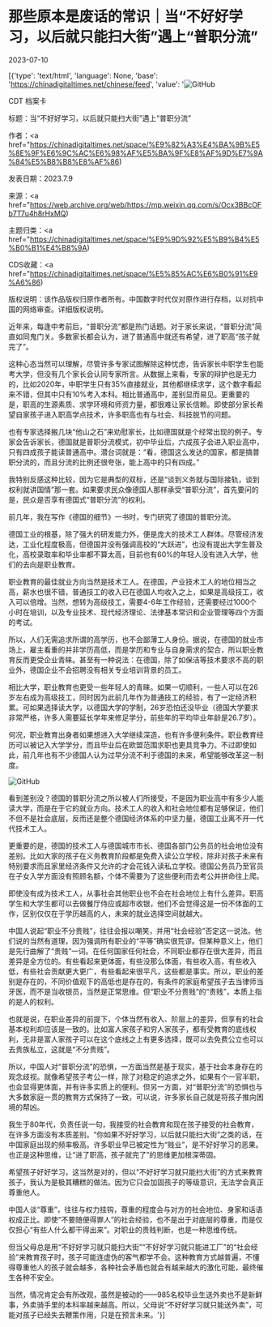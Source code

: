 # 那些原本是废话的常识｜当“不好好学习，以后就只能扫大街”遇上“普职分流”

2023-07-10

[{'type': 'text/html', 'language': None, 'base': 'https://chinadigitaltimes.net/chinese/feed', 'value': '![GitHub](https://chinadigitaltimes.net/chinese/files/2023/07/post-698109-64ac2046cdcc3.)



CDT 档案卡

标题：当“不好好学习，以后就只能扫大街”遇上“普职分流”

作者：<a href="https://chinadigitaltimes.net/space/%E9%82%A3%E4%BA%9B%E5%8E%9F%E6%9C%AC%E6%98%AF%E5%BA%9F%E8%AF%9D%E7%9A%84%E5%B8%B8%E8%AF%86)

发表日期：2023.7.9

来源：<a href="https://web.archive.org/web/https://mp.weixin.qq.com/s/Ocx3BBcOFb7T7u4h8rHxMQ)

主题归类：<a href="https://chinadigitaltimes.net/space/%E9%9D%92%E5%B9%B4%E5%B0%B1%E4%B8%9A)

CDS收藏：<a href="https://chinadigitaltimes.net/space/%E5%85%AC%E6%B0%91%E9%A6%86)

版权说明：该作品版权归原作者所有。中国数字时代仅对原作进行存档，以对抗中国的网络审查。详细版权说明。





近年来，每逢中考前后，“普职分流”都是热门话题。对于家长来说，“普职分流”简直如同鬼门关。多数家长都会认为，进了普通高中就还有希望，进了职高“孩子就完了”。

这种心态当然可以理解，尽管许多专家试图解除这种忧虑，告诉家长中职学生也能考大学，但没有几个家长会认同专家所言。从数据上来看，专家的辩护也是无力的，比如2020年，中职学生只有35%直接就业，其他都继续求学，这个数字看起来不错，但其中只有10%考入本科。相比普通高中，差别显而易见。更重要的是，职高的生源素质、求学环境和师资力量，都很难让家长信赖。即使部分家长希望自家孩子进入职高学点技术，许多职高也有与社会、科技脱节的问题。

也有专家选择搬几块“他山之石”来劝慰家长，比如德国就是个经常出现的例子。专家会告诉家长，德国就是普职分流模式，初中毕业后，六成孩子会进入职业高中，只有四成孩子能读普通高中。潜台词就是：“看，德国这么发达的国家，都是搞普职分流的，而且分流的比例还很夸张，能上高中的只有四成。”

我特别反感这种比较，因为它是典型的双标，还是“谈到义务就与国际接轨，谈到权利就讲国情”那一套。如果要求民众像德国人那样承受“普职分流”，首先要问的是，民众是否享有德国式“普职分流”的权利。

前几年，我在写作《德国的细节》一书时，专门研究了德国的普职分流。

德国工业的根基，除了强大的研发能力外，便是庞大的技术工人群体。尽管经济发达，工业化程度极高，但德国并没有强调高校的“大跃进”，也没有提出大学生普及化，高校录取率和毕业率都不算太高，目前也有60%的年轻人没有进入大学，他们的去向是职业教育。

职业教育的最佳就业方向当然是技术工人。在德国，产业技术工人的地位相当之高，薪水也很不错，普通技工的收入已在德国人均收入之上，如果是高级技工，收入可以倍增。当然，想转为高级技工，需要4-6年工作经验，还需要经过1000个小时在培训，以及专业技术、现代经济理论、法律基本常识和企业管理等四个方面的考试。

所以，人们无需追求所谓的高学历，也不会鄙薄工人身份。据说，在德国的就业市场上，雇主看重的并非学历高低，而是学历和专业与自身需求的契合，所以职业教育反而更受企业青睐。甚至有一种说法：在德国，除了如保洁等技术要求不高的职业外，德国企业不会招聘没有相关专业培训背景的员工。

相比大学，职业教育也更受一些年轻人的青睐。如果一切顺利，一些人可以在26岁左右成为高级技工，同时因为此前几年作为普通技工的经验，有了一定经济积累。可如果选择读大学，以德国大学的学制，26岁恐怕还没毕业（德国大学要求非常严格，许多人需要延长学年来修足学分，前些年的平均毕业年龄是26.7岁）。

何况，职业教育出身者如果想进入大学继续深造，也有许多便利条件。职业教育经历可以被记入大学学分，而且毕业后在欧盟范围求职也更具竞争力。不过即使如此，前几年也有不少德国人认为过早分流不利于德国的未来，希望能够改革这一制度。

![GitHub](https://chinadigitaltimes.net/chinese/files/2023/07/post-698109-64ac204821633.)

看到差别没？德国的普职分流之所以被人们所接受，不是因为职业高中有多少人能读大学，而是在于它的就业方向。技术工人的收入和社会地位都有足够保证，他们不但不是社会底层，反而还是整个德国经济体系的中坚力量，德国工业离不开一代代技术工人。

更重要的是，德国的技术工人与德国城市市长、德国各部门公务员的社会地位没有差别。比如大家的孩子在义务教育阶段都是免费入读公立学校，除非对孩子未来有特别要求而且家里经济条件又允许的才会花钱入读私立学校。德国公务员乃至官员在子女入学方面没有照顾名额，个体不需要为了这些便利而去考公并拼命往上爬。

即使没有成为技术工人，从事社会其他职业也不会在社会地位上有什么差异。职高学生和大学生都可以去做餐厅侍应或超市收银，他们不会觉得这是一份不体面的工作，区别仅仅在于学历越高的人，未来的就业选择空间就越大。

中国人说起“职业不分贵贱”，往往会报以嘲笑，并用“社会经验”否定这一说法。他们说的当然有道理，因为强调所有职业的“平等”确实很荒谬。但某种意义上，他们是先行曲解了“贵贱”一词。在任何国家任何社会，不同职业都存在很大差异，而且差异是全方位的。有些看起来更体面，有些没那么体面，有些收入高，有些收入低，有些社会贡献更大更广，有些看起来很平凡，这些都是事实。所以，职业的差别是存在的，不同价值观下的高低也是存在的，有条件的家庭希望孩子去当律师当牙医，而不是当收银员，当然是正常思维。但“职业不分贵贱”的“贵贱”，本质上指的是人的权利。

也就是说，在职业差异的前提下，个体当然有收入、阶层上的差异，但享有的社会基本权利却应该是一致的。比如富人家孩子和穷人家孩子，都有受教育的底线权利，无非是富人家孩子可以在这个底线之上有更多选择，既可以去免费公立也可以去贵族私立，这就是“不分贵贱”。

所以，中国人对“普职分流”的恐惧，一方面当然是基于现实，基于社会本身存在的观念歧视。就像希望孩子考公一样，除了对稳定的追求之外，如果有个一官半职，也会显得更体面，并有许多实质上的便利。但另一方面，对“普职分流”的恐惧也与大多数家庭一贯的教育方式保持了一致，可以说，许多家长自己就是将孩子推向困境的帮凶。

我生于80年代，负责任说一句，我接受的社会教育和现在孩子接受的社会教育，在许多方面没有本质差别。“你如果不好好学习，以后就只能扫大街”之类的话，在中国家庭出现的频率极高。许多职业早已被定性为“贱业”，是不好好学习的恶果。也正是这种思维，让“进了职高，孩子就完了”的思维更加根深蒂固。

希望孩子好好学习，这当然是对的，但以“不好好学习就只能扫大街”的方式来教育孩子，我认为是极其糟糕的做法。因为它只会加固孩子的等级意识，无法学会真正尊重他人。

中国人谈“尊重”，往往与权力挂钩，尊重的程度会与对方的社会地位、身家和话语权成正比。即使“不要随便得罪人”的社会经验，也不是出于对底层的尊重，而是仅仅担心“有些人什么都干得出来”。对职业的贵贱判断，也是一种思维传统。

但当父母总是用“不好好学习就只能扫大街”“不好好学习就只能进工厂”的“社会经验”来教育孩子时，孩子可能连虚伪的客气都学不会。这种教育方式越普遍，不懂得尊重他人的孩子就会越多，各种社会矛盾也就会有越来越大的激化可能，最终催生各种不安全。

当然，情况肯定会有所改观，虽然是被动的——985名校毕业生送外卖也不是新鲜事，外卖骑手里的本科率越来越高。所以，父母说“不好好学习就只能送外卖”，可能对孩子已经失去鞭策作用，只是在预言未来。'}]